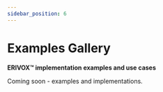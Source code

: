 ```yaml
---
sidebar_position: 6
---
```


# Examples Gallery

**ERIVOX™ implementation examples and use cases**

Coming soon - examples and implementations.